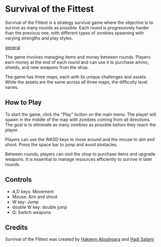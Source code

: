 # Survival of the Fittest

Survival of the Fittest is a strategy survival game where the objective is to survive as many rounds as possible. Each round is progressively harder than the previous one, with different types of zombies spawning with varying strengths and play styles.

[general](https://github.com/hakeemab/survival-of-the-fittest-game/blob/master/Library/general%20game%20picture.jpeg)

The game involves managing items and money between rounds. Players earn money at the end of each round and can use it to purchase ammo, shields, and new weapons from the shop.

[](https://github.com/hakeemab/survival-of-the-fittest-game/blob/master/Library/shop%20picture.jpeg)

The game has three maps, each with its unique challenges and assets. While the assets are the same across all three maps, the difficulty level varies.

[](https://github.com/hakeemab/survival-of-the-fittest-game/blob/master/Library/main%20menu%20picture.jpeg)


## How to Play

To start the game, click the "Play" button on the main menu. The player will spawn in the middle of the map with zombies coming from all directions. The goal is to eliminate as many zombies as possible before they reach the player.

Players can use the WASD keys to move around and the mouse to aim and shoot. Press the space bar to jump and avoid obstacles.

Between rounds, players can visit the shop to purchase items and upgrade weapons. It is essential to manage resources efficiently to survive in later rounds.

## Controls

- A,D keys: Movement
- Mouse: Aim and shoot
- W key: Jump
- double W key: double jump
- Q: Switch weapons

[](https://github.com/hakeemab/survival-of-the-fittest-game/blob/master/Library/controls%20picture.jpeg)

## Credits

Survival of the Fittest was created by [Hakeem Abushqara](https://github.com/hakeemab) and [Hadi Salami](https://github.com/Hadi6645)

